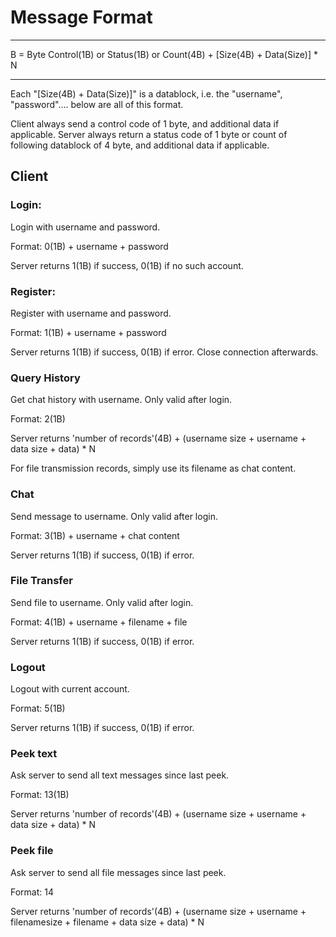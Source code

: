 # Message Format
---

B = Byte
Control(1B) or Status(1B) or Count(4B) + [Size(4B) + Data(Size)] * N

---

Each "[Size(4B) + Data(Size)]" is a datablock, i.e. the "username", "password".... below are all of this format.

Client always send a control code of 1 byte, and additional data if applicable.
Server always return a status code of 1 byte or count of following datablock of 4 byte, and additional data if applicable.

## Client

### Login: 
Login with username and password.

Format: 0(1B) + username + password

Server returns 1(1B) if success, 0(1B) if no such account.

### Register:
Register with username and password.

Format: 1(1B) + username + password

Server returns 1(1B) if success, 0(1B) if error.
Close connection afterwards.

### Query History
Get chat history with username. Only valid after login.

Format: 2(1B)

Server returns 'number of records'(4B) + (username size + username + data size + data) * N

For file transmission records, simply use its filename as chat content.

### Chat
Send message to username. Only valid after login.

Format: 3(1B) + username + chat content

Server returns 1(1B) if success, 0(1B) if error.

### File Transfer
Send file to username. Only valid after login.

Format: 4(1B) + username + filename + file

Server returns 1(1B) if success, 0(1B) if error.

### Logout
Logout with current account.

Format: 5(1B)

Server returns 1(1B) if success, 0(1B) if error.

### Peek text
Ask server to send all text messages since last peek.

Format: 13(1B)

Server returns 'number of records'(4B) + (username size + username + data size + data) * N

### Peek file
Ask server to send all file messages since last peek.

Format: 14

Server returns 'number of records'(4B) + (username size + username + filenamesize + filename + data size + data) * N
